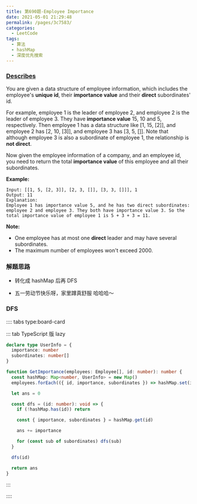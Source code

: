 ```yaml
---
title: 第690题-Employee Importance
date: 2021-05-01 21:29:48
permalink: /pages/3c7583/
categories:
  - LeetCode
tags:
  - 算法
  - hashMap
  - 深度优先搜索
---
```


### [Describes](https://leetcode-cn.com/problems/employee-importance/)

You are given a data structure of employee information, which includes the employee's **unique id**, their **importance value** and their **direct** subordinates' id.

For example, <span class="span-shadow">employee 1</span> is the leader of <span class="span-shadow">employee 2</span>, and <span class="span-shadow">employee 2</span> is the leader of <span class="span-shadow">employee 3</span>. They have **importance value** <span class="span-shadow">15, 10 and 5</span>, respectively. Then <span class="span-shadow">employee 1</span> has a data structure like <span class="span-shadow">[1, 15, [2]]</span>, and <span class="span-shadow">employee 2</span> has <span class="span-shadow">[2, 10, [3]]</span>, and <span class="span-shadow">employee 3</span> has <span class="span-shadow">[3, 5, []]</span>. Note that although <span class="span-shadow">employee 3</span> is also a subordinate of <span class="span-shadow">employee 1</span>, the relationship is **not direct**.

Now given the employee information of a company, and an employee id, you need to return the total **importance value** of this employee and all their subordinates.

<!-- more -->

**Example:**

```
Input: [[1, 5, [2, 3]], [2, 3, []], [3, 3, []]], 1
Output: 11
Explanation:
Employee 1 has importance value 5, and he has two direct subordinates: employee 2 and employee 3. They both have importance value 3. So the total importance value of employee 1 is 5 + 3 + 3 = 11.
```

**Note:**

- One employee has at most one **direct** leader and may have several subordinates.
- The maximum number of employees won't exceed <span class="span-shadow">2000</span>.

### 解题思路

- 转化成 hashMap 后再 DFS

- 五一劳动节快乐呀，家里蹲真舒服 哈哈哈～

### DFS

:::: tabs type:board-card

::: tab TypeScript 版 lazy

```TypeScript
declare type UserInfo = {
  importance: number
  subordinates: number[]
}

function GetImportance(employees: Employee[], id: number): number {
  const hashMap: Map<number, UserInfo> = new Map()
  employees.forEach(({ id, importance, subordinates }) => hashMap.set(id, { importance, subordinates }))

  let ans = 0

  const dfs = (id: number): void => {
    if (!hashMap.has(id)) return

    const { importance, subordinates } = hashMap.get(id)

    ans += importance

    for (const sub of subordinates) dfs(sub)
  }

  dfs(id)

  return ans
}
```

:::

::::
